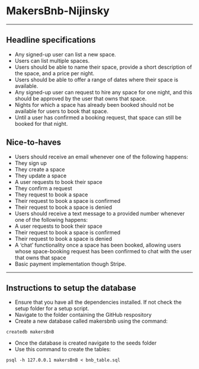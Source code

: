 # MakersBnb-Nijinsky
___

## Headline specifications
- Any signed-up user can list a new space.
- Users can list multiple spaces.
- Users should be able to name their space, provide a short description of the space, and a price per night.
- Users should be able to offer a range of dates where their space is available.
- Any signed-up user can request to hire any space for one night, and this should be approved by the user that owns that space.
- Nights for which a space has already been booked should not be available for users to book that space.
- Until a user has confirmed a booking request, that space can still be booked for that night.

## Nice-to-haves
- Users should receive an email whenever one of the following happens:
- They sign up
- They create a space
- They update a space
- A user requests to book their space
- They confirm a request
- They request to book a space
- Their request to book a space is confirmed
- Their request to book a space is denied
- Users should receive a text message to a provided number whenever one of the following happens:
- A user requests to book their space
- Their request to book a space is confirmed
- Their request to book a space is denied
- A ‘chat’ functionality once a space has been booked, allowing users whose space-booking request has been confirmed to chat with the user that owns that space
- Basic payment implementation though Stripe.

___

## Instructions to setup the database
- Ensure that you have all the dependencies installed. If not check the setup folder for a setup script.
- Navigate to the folder containing the GitHub respository
- Create a new database called makersbnb using the command:
```
createdb makersBnB
```
- Once the database is created navigate to the seeds folder
- Use this command to create the tables: 
```
psql -h 127.0.0.1 makersBnB < bnb_table.sql
```
